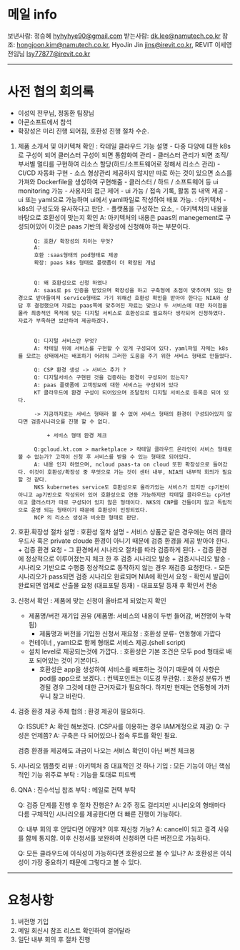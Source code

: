 # 메일 info
보낸사람:	정승혜 <hyhyhye90@gmail.com>
받는사람:	dk.lee@namutech.co.kr
참조:	hongjoon.kim@namutech.co.kr,
HyoJin Jin <jins@irevit.co.kr>,
REVIT 이세영 전임님 <lsy77877@irevit.co.kr>

---
# 사전 협의 회의록
- 이성익 전무님, 정동환 팀장님
- 아콘소프트에서 참석 
- 확장성은 미리 진행 되어짐, 호환성 진행 절차 수순.

1. 제품 소개서 및 아키텍쳐 확인
	: 칵테일 클라우드 기능 설명
		- 다중 다양에 대한 k8s 로 구성이 되어 클러스터 구성이 되면 통합화여 관리 
		- 클러스터 관리가 되면 조직/부서별 멀티를 구현하여 리소스 할당(하드/소프트웨어로 정해서 리소스 관리)
		- CI/CD 자동화 구현  -  소스 형상관리 제공하지 않지만 따로 하는 것이 있으면 소스를 가져와 Dockerfile을 생성하여 구현해줌
		- 클러스터 / 하드 / 소프트웨어 등 ui monitoring 가능
		- 사용자의 접근 제어 - ui 가능 / 접속 기록, 활동 등 내역 제공
		- ui 또는 yaml으로 가능하며 ui에서 yaml파일로 작성하여 배포 가능.
	: 아키텍처
		- k8s의 구성도와 유사하다고 판단.
		- 플랫폼을 구성하는 요소, 
		- 아키텍처의 내용을 바탕으로 호환성이 맞는지 확인
			A: 아키텍처의 내용은 paas의 manegement로 구성되어있어 이것은 paas 기반의 확장성에 신청해야 하는 부분이다. 
			
			Q: 호환/ 확장성의 차이는 무엇?
			A: 
			호환 :saas형태의 pod형태로 제공 
			확장: paas k8s 형태로 플랫폼이 더 확장된 개념


			Q: 왜 호환성으로 신청 하였나
			A: saas로 ps 인증을 받았으며 확장성을 하고 구축형에 초점이 맞추어져 있는 환경으로 받아들여져 service형태로 가기 위해선 호환성 확인을 받아야 한다는 NIA와 상담 후 결정했으며 자료는 paas쪽에 맞추어진 자료는 맞으나 두 서비스에 대한 차이점을 몰라 최종적인 목적에 맞는 디지털 서비스로 호환성으로 필요하다 생각되어 신청하였다. 자료가 부족하면 보안하여 제공하겠다.


			Q: 디지털 서비스란 무엇? 
			A: 칵테일 위에 서비스를 구현할 수 있게 구성되어 있다. yaml파일 자체는 k8s를 모르는 상태에서는 배포하기 어려워 그러한 도움을 주기 위한 서비스 형태로 만들었다.

			Q: CSP 환경 생성 -> 서비스 추가 ?
			Q: 디지털서비스 구현된 것을 검증하는 환경이 구성되어 있는지?
			A: paas 플랫폼에 고객정보에 대한 서비스는 구성되어 있다
			KT 클라우드에 환경 구성이 되어있으며 조달청의 디지털 서비스로 등록은 되어 있다.

			-> 지금까지로는 서비스 형태라 볼 수 없어 서비스 형태의 환경이 구성되어있지 않다면 검증시나리오를 진행 할 수 없다.

				+ 서비스 형태 환경 체크 

			Q:gcloud.kt.com > marketplace > 칵테일 클라우드 온라인이 서비스 형태로 볼 수 없는가? 고객이 신청 후 서비스를 받을 수 있는 형태로 되어있다. 
			A: 내용 인지 하였으며, ncloud paas-ta on cloud 또한 확장성으로 들어갔다. 이것이 호환성/확장성 중 무엇으로 가는 것이 센터 내부, NIA의 내부적 회의가 필요할 것 같다.  
			NKS kubernetes service도 호환성으로 올라가있는 서비스가 있지만 cp기반이 아니고 ap기반으로 작성되어 있어 호환성으로 연동 가능하지만 칵테일 클라우드는 cp기반이고 클러스터가 따로 구성되어 있지 않은 형태이다. NKS의 CNP를 건들이지 않고 독립적으로 운영 되는 형태이기 때문에 호환성이 인정되었다. 
			NCP 의 리소스 생성과 비슷한 형태로 판단.


2. 호환.확장성 절차 설명
	: 호환성 절차 설명
		- 서비스 상품군 같은 경우에는 여러 클라우드사 혹은 private cloude 환경이 아니기 때문에 검증 환경을 제공 받아야 한다.
			+ 검증 환경 요청
		- 그 환경에서 시나리오 절차를 따라 검증하게 된다.
		- 검증 환경에 정상적으로 이루어졌는지 체크 한 후 검증 시나리오 발송
			+ 검증시나리오 발송
		- 시나리오 기반으로 수행중 정상적으로 동작하지 않는 경우 재검증 요청한다. 
		- 모든 시나리오가 pass되면 검증 시나리오 완료되며 NIA에 확인서 요청
		- 확인서 발급이 완료되면 업체로 산출물 요청 (대표포탈 등재)
		- 대표포탈 등재 후 확인서 전송

3. 신청서 확인
	: 제품에 맞는 신청이 올바르게 되었는지 확인
	- 제품명/버전 재기입 권유 (제품명: 서비스의 내용이 두번 들어감, 버전명이 누락됨)
		+ 제품명과 버전을 기입한 신청서 재요청
	: 호환성 분류- 연동형에 가깝다
	- 컨테이너 , yaml으로 함께 형태로 서비스 제공.(shell script)
	- 설치 level로 제공되는것에 가깝다.
	: 호환성은 기본 조건은 모두 pod 형태로 배포 되어있는 것이 기본이다. 
		+ 호환성은 app을 생성하여 서비스를 배포하는 것이기 때문에 이 사항은 pod를 app으로 보겠다.
	: 컨텍포인트는 이도경 무관함.
	: 호환성 분류가 변경될 경우 그것에 대한 근거자료가 필요하다. 하지만 현재는 연동형에 가까우니 참고 바란다.


4. 검증 환경 제공 주체 협의
	: 환경 제공이 필요하다.

	Q: ISSUE? 
	A: 확인 해보겠다. (CSP사를 이용하는 경우 IAM계정으로 제공)
	Q: 구성은 언제쯤?
	A: 구축은 다 되어있으나 접속 루트를 확인 필요.

	검증 환경을 제공해도 과금이 나오는 서비스 확인이 아닌 버전 체크용

5. 시나리오 템플릿 리뷰
	: 아키텍처 중 대표적인 것 하나 기입
	: 모든 기능이 아닌 핵심적인 기능 위주로 부탁
	: 기능을 토대로 피드백 
	
6. QNA
	: 진수석님 참조 부탁
	: 메일로 컨택 부탁

	Q: 검증 단계를 진행 후 절차 진행은?
	A: 2주 정도 걸리지만 시나리오의 형태마다 다름 구체적인 시나리오를 제공한다면 더 빠른 진행이 가능하다. 

	Q: 내부 회의 후 안맞다면 어떻게? 이후 재신청 가능?
	A: cancel이 되고 결격 사유를 함께 통지함. 이후 신청서를 보완하여 신청하면 다른 버전으로 가능하다. 

	Q: 모든 클라우드에 이식성이 가능하다면 호환성으로 볼 수 있나? 
	A: 호환성은 이식성이 가장 중요하기 때문에 그렇다고 볼 수 있다.
	

---
# 요청사항
1. 버전명 기입
2. 메일 회신시 참조 리스트 확인하여 걸어달라
3. 일단 내부 회의 후 절차 진행



